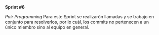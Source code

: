 **Sprint #6**

*Pair Programming*
    Para este Sprint se realizarón llamadas y se trabajo en conjunto para resolverlos, por lo cuál, los commits no pertenecen a un único miembro sino al equipo en general. 